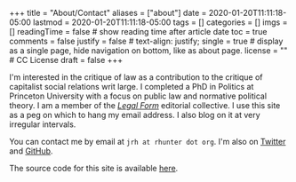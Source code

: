 +++
title = "About/Contact"
aliases = ["about"]
date = 2020-01-20T11:11:18-05:00
lastmod = 2020-01-20T11:11:18-05:00
tags = []
categories = []
imgs = []
readingTime = false  # show reading time after article date
toc = true
comments = false
justify = false  # text-align: justify;
single = true  # display as a single page, hide navigation on bottom, like as about page.
license = ""  # CC License
draft = false
+++

I'm interested in the critique of law as a contribution to the critique of capitalist social relations writ large. I completed a PhD in Politics at Princeton University with a focus on public law and normative political theory. I am a member of the [_Legal Form_](https://legalform.blog) editorial collective. I use this site as a peg on which to hang my email address. I also blog on it at very irregular intervals.

You can contact me by email at `jrh at rhunter dot org`. I'm also on [Twitter](https://twitter.com/selfactingmule) and [GitHub](https://github.com/jrhunter).

The source code for this site is available [here](https://github.com/jrhunter/rhunter).
